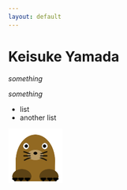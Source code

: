 ```yaml
---
layout: default
---
```


# Keisuke Yamada

_something_

*something*

- list
- another list

![Test Image](images/mogu2.png)

